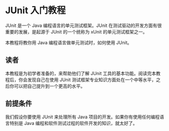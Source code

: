# JUnit 入门教程

JUnit 是一个 Java 编程语言的单元测试框架。JUnit 在测试驱动的开发方面有很重要的发展，是起源于 JUnit 的一个统称为 xUnit 的单元测试框架之一。

本教程将教你用 Java 编程语言做单元测试时，如何使用 JUnit。

## 读者

本教程是为初学者准备的，来帮助他们了解 JUnit 工具的基本功能。阅读完本教程后，你会发现自己在使用 JUnit 测试框架专业知识方面处在一个中等水平，之后你可以把自己提升到一个更高的水平。

## 前提条件

我们假设你要使用 JUnit 来处理所有 Java 项目的开发。如果你有使用任何编程语言特别是 Java 编程和软件测试过程的软件开发的知识，就太好了。
